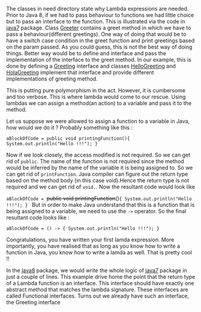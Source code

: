 The classes in need directory state why Lambda expressions are needed.
Prior to Java 8, if we had to pass behaviour to functions 
we had little choice but to pass an interface to the function.
This is illustrated via the code in [java7](java7) package. 
Class [Greeter](java7/Greeter.java) contains a greet method in which we have to pass a behaviour(different greetings).
One way of doing that would be to have a switch case condition in the greet function and print greetings based on the param passed. As you could guess, this is not the best way of doing things.
Better way would be to define and interface and pass the implementation of the interface to the greet method.
In our example, this is done by defining a [Greeting](java7/Greeting.java) interface and classes [HelloGreeting](java7/HelloGreeting.java) and [HolaGreeting](java7/HolaGreeting.java) implement that interface and provide different implementations of greeting method.

This is putting pure polymorphism in the act. However, it is cumbersome and too verbose.
This is where lambda would come to our rescue. Using lambdas we can assign a method(an action) to a variable and pass it to the method.

Let us suppose we were allowed to assign a function to a variable in Java, how would we do it ? 
Probably something like this : 

`aBlockOfCode = public void printingFunction(){
                    System.out.println("Hello !!!");
               }
`

Now if we look closely, the access modified is not required. So we can get rid of `public`. 
The name of the function is not required since the method would be inferred by the name of the variable it is being assigned to.
So we can get rid of `printFunction`. Java compiler can figure out the return type based on the method body (in this case void).Hence the return type is not required and we can get rid of `void.`.
Now the resultant code would look like

`aBlockOfCode = `~~public void printingFunction~~()`{
                    System.out.println("Hello !!!");
               }
` 
But in order to make Java understand that this is a function that is being assigned to a variable, we need to use the `->` operator. 
So the final resultant code looks like : 

`aBlockOfCode = () -> {
                    System.out.println("Hello !!!");
               }
` 

Congratulations, you have written your first lamda expression. More importantly, you have realised that as long as you know how to write a function in Java, you know how to write a lamda as well. 
That is pretty cool !!

In the [java8](java8) package, we would write the whole logic of [java7](java7) package in just a couple of lines. 
 This example drive home the point that the return type of a Lambda function is an interface.
 This interface should have exactly one abstract method that matches the lambda signature. These interfaces are called Functional interfaces.
 Turns out we already have such an interface, the Greeting interface